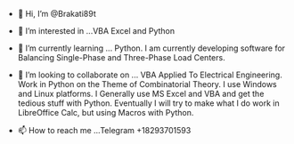- 👋 Hi, I’m @Brakati89t
- 👀 I’m interested in ...VBA Excel and Python
- 🌱 I’m currently learning ... Python. I am currently developing software for Balancing Single-Phase and Three-Phase Load Centers.


- 💞️ I’m looking to collaborate on ... VBA Applied To Electrical Engineering. Work in Python on the Theme of Combinatorial Theory.
                                       I use Windows and Linux platforms.
I Generally use MS Excel and VBA and get the tedious stuff with Python. 
Eventually I will try to make what I do work in LibreOffice Calc, but using Macros with Python.

- 📫 How to reach me ...Telegram +18293701593

<!---
Brakati89t/Brakati89t is a ✨ special ✨ repository because its `README.md` (this file) appears on your GitHub profile.
You can click the Preview link to take a look at your changes.
--->
